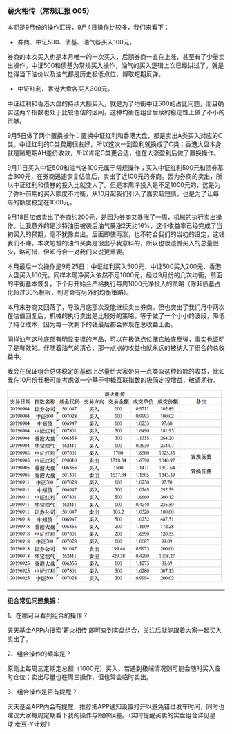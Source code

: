 ### 薪火相传（常规汇报 005）

本期是9月份的操作汇报，9月4日操作比较多，我们来看下：

- 券商、中证500、债基、油气各买入100元。

券商的本次买入也是本月唯一的一次买入，后期券商一直在上涨，甚至有了少量卖出操作。中证500和债基为常规买入操作，油气的买入逻辑上次已经讲过了，就是觉得当下油价以及油气都是历史极低点位，博取短期反弹。

- 中证红利、香港大盘各买入300元。

中证红利和香港大盘的持续大额买入，就是为了均衡中证500的占比问题，而且确实这两个指数也处于比较低估的区间，这种均衡在组合后续的稳定性上做了不小的贡献。

9月5日做了两个置换操作：置换中证红利和香港大盘，都是卖出A类买入对应的C类。中证红利的C类费用很友好，所以这次一到盈利就换成了C类；香港大盘本身就是赌短期AH差价收敛，所以肯定C类更合适，也在大涨盈利后做了置换操作。

9月11日买入中证500和油气各100元属于常规操作；买入中证红利500元和债券基金300元，在券商迅速恢复估值后，卖出了近100元的券商。因为券商的卖出，所以中证红利和债券的投入比就变大了。但是本周净投入是不足1000元的，这是为了弥补前期的买入额度不均衡，从10月起我们引入了嘉实超短债，也是为了让每周的额度稳定在1000元。

9月18日加倍卖出了券商约200元，是因为券商又暴涨了一周，机械的执行卖出操作。让我意外的是沙特油田被袭后油气暴涨2天约16%，这个收益率已经完成了当初买入的预期，毫不犹豫卖出。后面即使再涨，也不符合我们的当初的设定，这钱我们不赚。本次短暂的油气买卖是很出乎我意料的，所以也很遗憾买入的总量很少，略可惜，但知行合一对我们来说更重要。

本月最后一次操作是9月25日：中证红利买入500元、中证500买入200元、香港大盘买入100元。同样本周净买入依然不足1000元，经过9月份的几次均衡，前面的平衡基本恢复，下个月开始会严格执行每周1000元净投入的策略（除非债基占比超过30%极限，到时会有另外的均衡策略）。

本月末券商又回落了，导致月底那次没能继续卖出券商。但也突出了我们月中两次在估值回复后，机械的执行卖出是比较好的策略。等于做了一个小小的波段，降低了持仓成本，因为每一次剩下的钱最后都会体现在总收益上面。

同样油气这种底部有明显支撑的产品，可以在极低点位赌它触底反弹，事实也证明了是有效的。伴随着油气的清仓，那一点点的收益也就永远的被纳入了组合的总收益中。

我会在保证组合总体稳定的基础上尽量给大家带来一点类似这种超额的收益，比如我在10月份我极可能考虑做一个基于中概互联指数的极简定投增益，敬请期待。

![005明细](../img/xhxc-005-1.jpeg)

---
**组合常见问题集锦：**

1、在哪可以看到组合的操作？

天天基金APP内搜索‘薪火相传’即可查到实盘组合，关注后就能跟着大家一起买入卖出了。

2、组合操作的频率是？

原则上每周三定期定总额（1000元）买入，若遇到极端情况则可能会随时买入临时仓位；卖出尽量也在周三操作，但也常会临时卖出。

3、组合操作是否有提醒？

天天基金APP内会有提醒，推荐把APP通知设置打开以避免错过发车时间，同时也建议大家每周定期看下我的操作与跟踪误差。（实时提醒买卖的实盘组合详见星球‘老豆-Y计划’）
